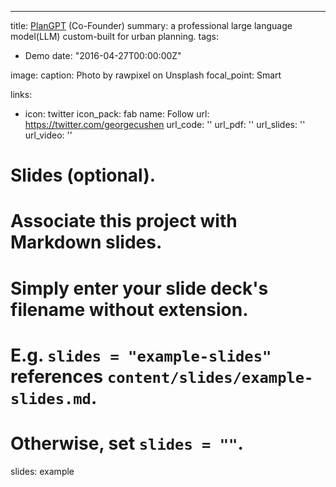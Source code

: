 ---
title: [PlanGPT](https://arxiv.org/abs/2402.19273) (Co-Founder)
summary: a professional large language model(LLM) custom-built for urban planning.
tags:
  - Demo
date: "2016-04-27T00:00:00Z"

image:
  caption: Photo by rawpixel on Unsplash
  focal_point: Smart

links:
  - icon: twitter
    icon_pack: fab
    name: Follow
    url: https://twitter.com/georgecushen
url_code: ''
url_pdf: ''
url_slides: ''
url_video: ''

# Slides (optional).
#   Associate this project with Markdown slides.
#   Simply enter your slide deck's filename without extension.
#   E.g. `slides = "example-slides"` references `content/slides/example-slides.md`.
#   Otherwise, set `slides = ""`.
slides: example
